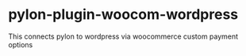 # pylon-plugin-woocom-wordpress
This connects pylon to wordpress via woocommerce custom payment options
